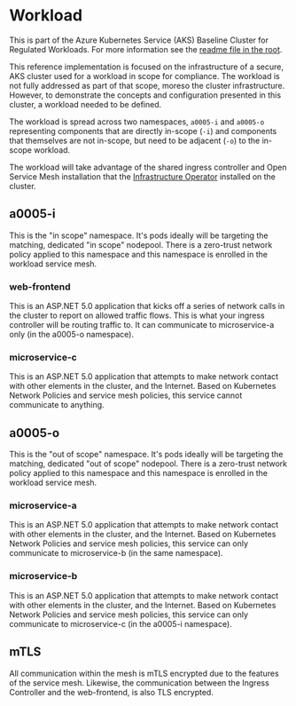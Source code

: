 # Workload

This is part of the Azure Kubernetes Service (AKS) Baseline Cluster for Regulated Workloads. For more information see the [readme file in the root](/README.md).

This reference implementation is focused on the infrastructure of a secure, AKS cluster used for a workload in scope for compliance. The workload is not fully addressed as part of that scope, moreso the cluster infrastructure. However, to demonstrate the concepts and configuration presented in this cluster, a workload needed to be defined.

The workload is spread across two namespaces, `a0005-i` and `a0005-o` representing components that are directly in-scope (`-i`) and components that themselves are not in-scope, but need to be adjacent (`-o`) to the in-scope workload.

The workload will take advantage of the shared ingress controller and Open Service Mesh installation that the [Infrastructure Operator](/docs/rbac-suggestions#role-ideas) installed on the cluster.

## a0005-i

This is the "in scope" namespace. It's pods ideally will be targeting the matching, dedicated "in scope" nodepool. There is a zero-trust network policy applied to this namespace and this namespace is enrolled in the workload service mesh.

### web-frontend

This is an ASP.NET 5.0 application that kicks off a series of network calls in the cluster to report on allowed traffic flows. This is what your ingress controller will be routing traffic to. It can communicate to microservice-a only (in the a0005-o namespace).

### microservice-c

This is an ASP.NET 5.0 application that attempts to make network contact with other elements in the cluster, and the Internet. Based on Kubernetes Network Policies and service mesh policies, this service cannot communicate to anything.

## a0005-o

This is the "out of scope" namespace. It's pods ideally will be targeting the matching, dedicated "out of scope" nodepool. There is a zero-trust network policy applied to this namespace and this namespace is enrolled in the workload service mesh.

### microservice-a

This is an ASP.NET 5.0 application that attempts to make network contact with other elements in the cluster, and the Internet. Based on Kubernetes Network Policies and service mesh policies, this service can only communicate to microservice-b (in the same namespace).

### microservice-b

This is an ASP.NET 5.0 application that attempts to make network contact with other elements in the cluster, and the Internet. Based on Kubernetes Network Policies and service mesh policies, this service can only communicate to microservice-c (in the a0005-i namespace).

## mTLS

All communication within the mesh is mTLS encrypted due to the features of the service mesh. Likewise, the communication between the Ingress Controller and the web-frontend, is also TLS encrypted.
